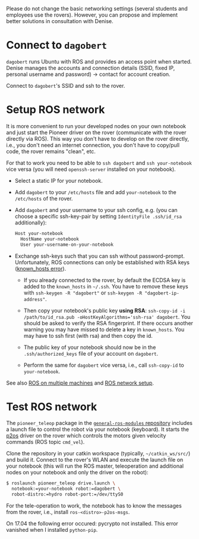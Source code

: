 Please do not change the basic networking settings (several students and
employees use the rovers). However, you can propose and implement better
solutions in consultation with Denise.


# Connect to `dagobert`

`dagobert` runs Ubuntu with ROS and provides an access point when
started. Denise manages the accounts and connection details (SSID, fixed IP,
personal username and password) -> contact for account creation.

Connect to `dagobert`'s SSID and ssh to the rover.


# Setup ROS network

It is more convenient to run your developed nodes on your own notebook and just
start the Pioneer driver on the rover (communicate with the rover directly via
ROS). This way you don't have to develop on the rover directly, i.e., you don't
need an internet connection, you don't have to copy/pull code, the rover
remains "clean", etc.

For that to work you need to be able to `ssh dagobert` and `ssh your-notebook`
vice versa (you will need `openssh-server` installed on your notebook).

* Select a static IP for your notebook.

* Add `dagobert` to your `/etc/hosts` file and add `your-notebook` to the
  `/etc/hosts` of the rover.

* Add `dagobert` and your username to your ssh config, e.g. (you can choose a
  specific ssh-key-pair by setting `IdentityFile .ssh/id_rsa` additionally):

  ```bash
  Host your-notebook
    HostName your-notebook
    User your-username-on-your-notebook
  ```

* Exchange ssh-keys such that you can ssh without
  password-prompt. Unfortunately, ROS connections can only be established with
  RSA keys ([known_hosts
  error](http://answers.ros.org/question/41446/a-is-not-in-your-ssh-known_hosts-file/)).

  * If you already connected to the rover, by default the ECDSA key is added to
    the `known_hosts` in `~/.ssh`. You have to remove these keys with
    `ssh-keygen -R "dagobert"` or `ssh-keygen -R "dagobert-ip-address"`.

  * Then copy your notebook's public key **using RSA**: `ssh-copy-id -i
    /path/to/id_rsa.pub -oHostKeyAlgorithms='ssh-rsa' dagobert`. You should be
    asked to verify the RSA fingerprint. If there occurs another warning you
    may have missed to delete a key in `known_hosts`. You may have to ssh first
    (with rsa) and then copy the id.

  * The public key of your notebook should now be in the `.ssh/authorized_keys`
    file of your account on `dagobert`.

  * Perform the same for `dagobert` vice versa, i.e., call `ssh-copy-id` to
    `your-notebook`.

See also [ROS on multiple
machines](http://wiki.ros.org/ROS/Tutorials/MultipleMachines) and [ROS network
setup](http://wiki.ros.org/ROS/NetworkSetup).


# Test ROS network

The `pioneer_teleop` package in the [`general-ros-modules`
repository](https://github.com/tuw-cpsg/general-ros-modules) includes a launch
file to control the robot via your notebook (keyboard). It starts the
[p2os](http://wiki.ros.org/p2os-purdue) driver on the rover which controls the
motors given velocity commands (ROS topic `cmd_vel`).

Clone the repository in your catkin workspace (typically, `~/catkin_ws/src/`)
and build it. Connect to the rover's WLAN and execute the launch file on your
notebook (this will run the ROS master, teleoperation and additional nodes on
your notebook and only the driver on the robot):

```bash
$ roslaunch pioneer_teleop drive.launch \
  notebook:=your-notebook robot:=dagobert \
  robot-distro:=hydro robot-port:=/dev/ttyS0
```

For the tele-operation to work, the notebook has to know the messages from the
rover, i.e., install `ros-<distro>-p2os-msgs`.

On 17.04 the following error occured: pycrypto not installed. This error
vanished when I installed `python-pip`.
